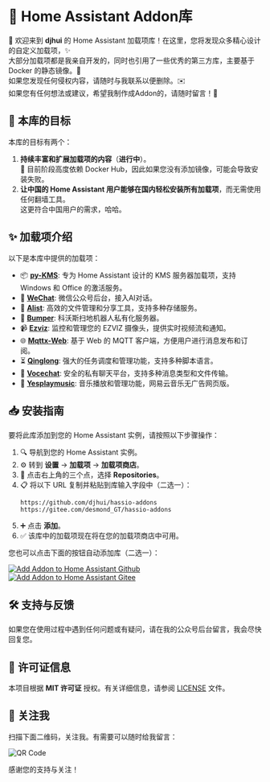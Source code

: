 # 🔔 Home Assistant Addon库

🎉 欢迎来到 **djhui** 的 Home Assistant 加载项库！在这里，您将发现众多精心设计的自定义加载项，✨  
大部分加载项都是我亲自开发的，同时也引用了一些优秀的第三方库，主要基于 Docker 的静态镜像。🐳  
如果您发现任何侵权内容，请随时与我联系以便删除。✉️  
如果您有任何想法或建议，希望我制作成Addon的，请随时留言！💬  

## 🌟 本库的目标

本库的目标有两个：
1. **持续丰富和扩展加载项的内容**（**进行中**）。  
   🔧 目前阶段高度依赖 Docker Hub，因此如果您没有添加镜像，可能会导致安装失败。  
2. **让中国的 Home Assistant 用户能够在国内轻松安装所有加载项**，而无需使用任何翻墙工具。  
   这更符合中国用户的需求，哈哈。

## ✨ 加载项介绍

以下是本库中提供的加载项：

- 📦 [**py-KMS**](https://github.com/djhui/hassio-addons/tree/main/py-KMS): 专为 Home Assistant 设计的 KMS 服务器加载项，支持 Windows 和 Office 的激活服务。
- 📨 [**WeChat**](https://github.com/djhui/hassio-addons/tree/main/WeChat): 微信公众号后台，接入AI对话。
- 📁 [**Alist**](https://github.com/djhui/hassio-addons/tree/main/Alist): 高效的文件管理和分享工具，支持多种存储服务。
- 🤖 [**Bumper**](https://github.com/djhui/hassio-addons/tree/main/bumper): 科沃斯扫地机器人私有化服务器。
- 📹 [**Ezviz**](https://github.com/djhui/hassio-addons/tree/main/EZVIZ): 监控和管理您的 EZVIZ 摄像头，提供实时视频流和通知。
- 🌐 [**Mqttx-Web**](https://github.com/djhui/hassio-addons/tree/main/mqttx-Web): 基于 Web 的 MQTT 客户端，方便用户进行消息发布和订阅。
- ⏳ [**Qinglong**](https://github.com/djhui/hassio-addons/tree/main/Qinglong): 强大的任务调度和管理功能，支持多种脚本语言。
- 💬 [**Vocechat**](https://github.com/djhui/hassio-addons/tree/main/Vocechat): 安全的私有聊天平台，支持多种消息类型和文件传输。
- 🎵 [**Yesplaymusic**](https://github.com/djhui/hassio-addons/tree/main/yesplaymusic): 音乐播放和管理功能，网易云音乐无广告网页版。

## 📥 安装指南

要将此库添加到您的 Home Assistant 实例，请按照以下步骤操作：

1. 🔍 导航到您的 Home Assistant 实例。
2. ⚙️ 转到 **设置** -> **加载项** -> **加载项商店**。
3. 📂 点击右上角的三个点，选择 **Repositories**。
4. 📋 将以下 URL 复制并粘贴到库输入字段中（二选一）：
   ```
   https://github.com/djhui/hassio-addons
   https://gitee.com/desmond_GT/hassio-addons
   ```
5. ➕ 点击 **添加**。
6. ✅ 该库中的加载项现在将在您的加载项商店中可用。

您也可以点击下面的按钮自动添加库（二选一）：

[![Add Addon to Home Assistant Github](https://my.home-assistant.io/badges/supervisor_add_addon_repository.svg)](https://my.home-assistant.io/redirect/supervisor_add_addon_repository/?repository_url=https://github.com/djhui/hassio-addons)
[![Add Addon to Home Assistant Gitee](https://my.home-assistant.io/badges/supervisor_add_addon_repository.svg)](https://my.home-assistant.io/redirect/supervisor_add_addon_repository/?repository_url=https://gitee.com/desmond_GT/hassio-addons)

## 🛠️ 支持与反馈

如果您在使用过程中遇到任何问题或有疑问，请在我的公众号后台留言，我会尽快回复您。

## 📜 许可证信息

本项目根据 **MIT 许可证** 授权。有关详细信息，请参阅 [LICENSE](LICENSE) 文件。

## 📱 关注我

扫描下面二维码，关注我。有需要可以随时给我留言：

![QR Code](https://gitee.com/desmond_GT/hassio-addons/raw/main/WeChat_QRCode.png)

感谢您的支持与关注！
